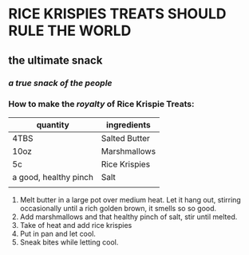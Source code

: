 # RICE KRISPIES TREATS SHOULD RULE THE WORLD

## **the ultimate snack**

### _a true snack of the people_



### How to make the _royalty_ of Rice Krispie Treats:

| quantity  | ingredients |  
|---|---|
| 4TBS | Salted Butter |
|  10oz  | Marshmallows |
| 5c | Rice Krispies |
| a good, healthy pinch  | Salt |
|   |   |



1. Melt butter in a large pot over medium heat. Let it hang out, stirring occasionally until a rich golden brown, it smells so so good.
1. Add marshmallows and that healthy pinch of salt, stir until melted.
1. Take of heat and add rice krispies
1. Put in pan and let cool.
1. Sneak bites while letting cool.